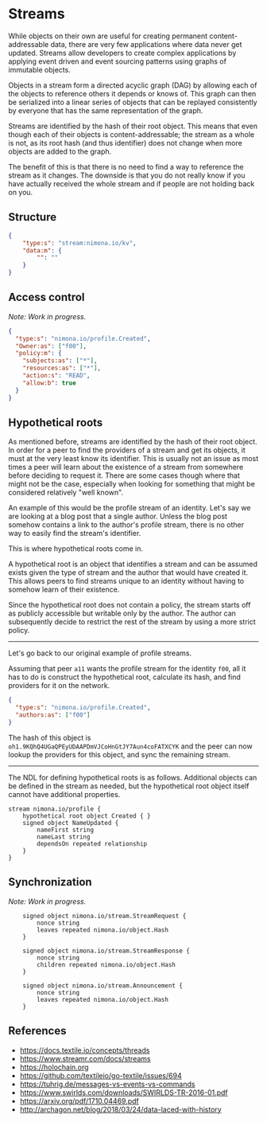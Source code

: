 # Streams

While objects on their own are useful for creating permanent content-addressable data, there are very few applications where data never get updated. Streams allow developers to create complex applications by applying event driven and event sourcing patterns using graphs of immutable objects.

Objects in a stream form a directed acyclic graph (DAG) by allowing each of the objects to reference others it depends or knows of. This graph can then be serialized into a linear series of objects that can be replayed consistently by everyone that has the same representation of the graph.

Streams are identified by the hash of their root object. This means that even though each of their objects is content-addressable; the stream as a whole is not, as its root hash (and thus identifier) does not change when more objects are added to the graph.

The benefit of this is that there is no need to find a way to reference the stream as it changes. The downside is that you do not really know if you have actually  received the whole stream and if people are not holding back on you.

## Structure

```json
{
    "type:s": "stream:nimona.io/kv",
    "data:m": {
        "": ""
    }
}
```



## Access control

_Note: Work in progress._

```json
{
  "type:s": "nimona.io/profile.Created",
  "Owner:as": ["f00"],
  "policy:m": {
    "subjects:as": ["*"],
    "resources:as": ["*"],
    "action:s": "READ",
    "allow:b": true
  }
}
```

## Hypothetical roots

As mentioned before, streams are identified by the hash of their root object.
In order for a peer to find the providers of a stream and get its objects, it must at the very least know its identifier.
This is usually not an issue as most times a peer will learn about the existence of a stream from somewhere before deciding to request it. There are some cases though where that might not be the case, especially when looking for something that might be considered relatively "well known".

An example of this would be the profile stream of an identity. Let's say we are looking at a blog post that a single author. Unless the blog post somehow contains a link to the author's profile stream, there is no other way to easily find the stream's identifier.

This is where hypothetical roots come in.

A hypothetical root is an object that identifies a stream and can be assumed exists given the type of stream and the author that would have created it. This allows peers to find streams unique to an identity without having to somehow learn of their existence.

Since the hypothetical root does not contain a policy, the stream starts off as publicly accessible but writable only by the author. The author can subsequently decide to restrict the rest of the stream by using a more strict policy.

---

Let's go back to our original example of profile streams.

Assuming that peer `a11` wants the profile stream for the identity `f00`, all it has to do is construct the hypothetical root, calculate its hash, and find providers for it on the network.

```json
{
  "type:s": "nimona.io/profile.Created",
  "authors:as": ["f00"]
}
```

The hash of this object is `oh1.9KQhQ4UGaQPEyUDAAPDmVJCoHnGtJY7Aun4coFATXCYK` and the peer can now lookup the providers for this object, and sync the remaining stream.

---

The NDL for defining hypothetical roots is as follows. Additional objects can be defined in the stream as needed, but the hypothetical root object itself cannot have additional properties.

```ndl
stream nimona.io/profile {
    hypothetical root object Created { }
    signed object NameUpdated {
        nameFirst string
        nameLast string
        dependsOn repeated relationship
    }
}
```

## Synchronization

_Note: Work in progress._

```ndl
    signed object nimona.io/stream.StreamRequest {
        nonce string
        leaves repeated nimona.io/object.Hash
    }
```

```ndl
    signed object nimona.io/stream.StreamResponse {
        nonce string
        children repeated nimona.io/object.Hash
    }
```

```ndl
    signed object nimona.io/stream.Announcement {
        nonce string
        leaves repeated nimona.io/object.Hash
    }
```

## References

* <https://docs.textile.io/concepts/threads>
* <https://www.streamr.com/docs/streams>
* <https://holochain.org>
* <https://github.com/textileio/go-textile/issues/694>
* <https://tuhrig.de/messages-vs-events-vs-commands>
* <https://www.swirlds.com/downloads/SWIRLDS-TR-2016-01.pdf>
* <https://arxiv.org/pdf/1710.04469.pdf>
* <http://archagon.net/blog/2018/03/24/data-laced-with-history>
